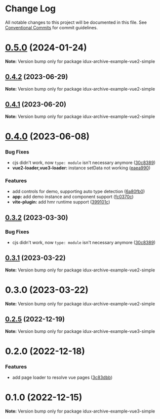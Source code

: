 # Change Log

All notable changes to this project will be documented in this file.
See [Conventional Commits](https://conventionalcommits.org) for commit guidelines.

# [0.5.0](https://github.com/IDuxFE/archive/compare/v0.4.2...v0.5.0) (2024-01-24)

**Note:** Version bump only for package idux-archive-example-vue2-simple

## [0.4.2](https://github.com/sallerli1/archive/compare/v0.4.0...v0.4.2) (2023-06-29)

**Note:** Version bump only for package idux-archive-example-vue2-simple

## [0.4.1](https://github.com/sallerli1/archive/compare/v0.4.0...v0.4.1) (2023-06-20)

**Note:** Version bump only for package idux-archive-example-vue2-simple

# [0.4.0](https://github.com/sallerli1/archive/compare/v0.3.1...v0.4.0) (2023-06-08)

### Bug Fixes

- cjs didn't work, now `type: module` isn't necessary anymore ([30c8389](https://github.com/sallerli1/archive/commit/30c83898e921a44d308692193c1b785688c2c650))
- **vue2-loader,vue3-loader:** instance setData not working ([eaea990](https://github.com/sallerli1/archive/commit/eaea990b3e5db376fb6c6ae3a7de74690925e16e))

### Features

- add controls for demo, supporting auto type detection ([6a80fb0](https://github.com/sallerli1/archive/commit/6a80fb096a4c2beceff617f28efaf4575409f3db))
- **app:** add demo instance and component support ([fc0370c](https://github.com/sallerli1/archive/commit/fc0370cb208159f06badfceb784620109f5698dc))
- **vite-plugin:** add hmr runtime support ([399101c](https://github.com/sallerli1/archive/commit/399101c02f38b2b6f00074a65dc6dbb7483df698))

## [0.3.2](https://github.com/IDuxFE/archive/compare/v0.3.1...v0.3.2) (2023-03-30)

### Bug Fixes

- cjs didn't work, now `type: module` isn't necessary anymore ([30c8389](https://github.com/IDuxFE/archive/commit/30c83898e921a44d308692193c1b785688c2c650))

## [0.3.1](https://github.com/sallerli1/archive/compare/v0.3.0...v0.3.1) (2023-03-22)

**Note:** Version bump only for package idux-archive-example-vue2-simple

# 0.3.0 (2023-03-22)

**Note:** Version bump only for package idux-archive-example-vue2-simple

## [0.2.5](https://github.com/IDuxFE/archive/compare/v0.2.4...v0.2.5) (2022-12-19)

**Note:** Version bump only for package idux-archive-example-vue3-simple

# 0.2.0 (2022-12-18)

### Features

- add page loader to resolve vue pages ([3c83dbb](https://github.com/IDuxFE/archive/commit/3c83dbbbc3c11527fd1edc19bd4c7a1b2c4c546a))

# 0.1.0 (2022-12-15)

**Note:** Version bump only for package idux-archive-example-vue3-simple
